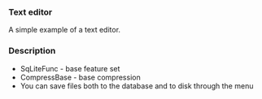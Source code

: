 ### Text editor

A simple example of a text editor.

### Description
* SqLiteFunc - base feature set 
* CompressBase - base compression
* You can save files both to the database and to disk through the menu

